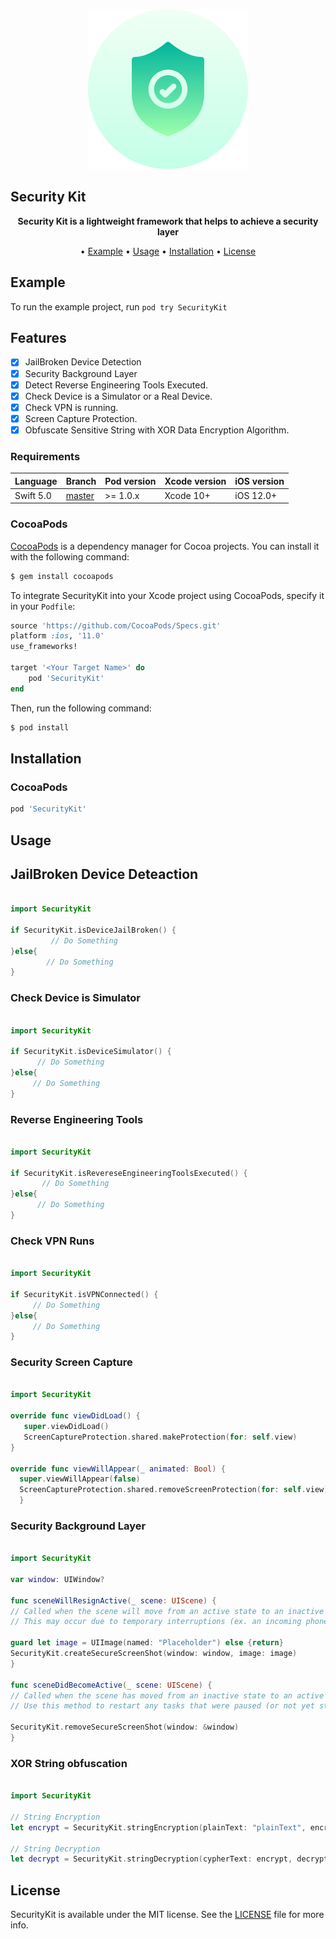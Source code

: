 <p align="center">
	<img src="https://raw.githubusercontent.com/mehrankmlf/SecurityKit/master/Resource/TopImage.png" alt="SecurityKit" width="256" height="256">
</p>

## Security Kit

<p align="center">
	<b>
	Security Kit is a lightweight framework that helps to achieve a security layer
	</b>
</p>

<p align="center">
  • <a href="#usage">Example</a>
  • <a href="#usage">Usage</a>
  • <a href="#installation">Installation</a>
  • <a href="#license">License</a>
</p>
		            
## Example

To run the example project, run `pod try SecurityKit`

## Features

- [x] JailBroken Device Detection
- [x] Security Background Layer
- [x] Detect Reverse Engineering Tools Executed.
- [x] Check Device is a Simulator or a Real Device.
- [x] Check VPN is running.
- [x] Screen Capture Protection.
- [x] Obfuscate Sensitive String with XOR Data Encryption Algorithm.

### Requirements

| Language  | Branch | Pod version | Xcode version | iOS version |
| --------- | ------ | ----------- | ------------- | ----------- |
| Swift 5.0 | [master](https://github.com/mehrankmlf/SecurityKit/tree/master) | >= 1.0.x | Xcode 10+ | iOS 12.0+ |

### CocoaPods

[CocoaPods](http://cocoapods.org) is a dependency manager for Cocoa projects. You can install it with the following command:
		      
```bash
$ gem install cocoapods
```

To integrate SecurityKit into your Xcode project using CocoaPods, specify it in your `Podfile`:

```ruby
source 'https://github.com/CocoaPods/Specs.git'
platform :ios, '11.0'
use_frameworks!

target '<Your Target Name>' do
    pod 'SecurityKit'
end
```

Then, run the following command:

```bash
$ pod install
```	
## Installation

### CocoaPods

```ruby
pod 'SecurityKit'
```
		      
## Usage

## JailBroken Device Deteaction

```swift

import SecurityKit

if SecurityKit.isDeviceJailBroken() {
         // Do Something
}else{
        // Do Something
}

```

### Check Device is Simulator

```swift

import SecurityKit

if SecurityKit.isDeviceSimulator() {
      // Do Something
}else{
     // Do Something
}

```

### Reverse Engineering Tools

```swift

import SecurityKit

if SecurityKit.isRevereseEngineeringToolsExecuted() {
       // Do Something
}else{
      // Do Something
}

```

### Check VPN Runs

```swift

import SecurityKit

if SecurityKit.isVPNConnected() {
     // Do Something
}else{
     // Do Something
}

```

### Security Screen Capture

```swift

import SecurityKit

override func viewDidLoad() {
   super.viewDidLoad()
   ScreenCaptureProtection.shared.makeProtection(for: self.view)
}

override func viewWillAppear(_ animated: Bool) {
  super.viewWillAppear(false)
  ScreenCaptureProtection.shared.removeScreenProtection(for: self.view)
  }

```

### Security Background Layer

```swift

import SecurityKit

var window: UIWindow?

func sceneWillResignActive(_ scene: UIScene) {
// Called when the scene will move from an active state to an inactive state.
// This may occur due to temporary interruptions (ex. an incoming phone call).

guard let image = UIImage(named: "Placeholder") else {return}
SecurityKit.createSecureScreenShot(window: window, image: image)
}
    
func sceneDidBecomeActive(_ scene: UIScene) {
// Called when the scene has moved from an inactive state to an active state.
// Use this method to restart any tasks that were paused (or not yet started) when the scene was inactive.

SecurityKit.removeSecureScreenShot(window: &window)
}

```

### XOR String obfuscation

```swift

import SecurityKit

// String Encryption
let encrypt = SecurityKit.stringEncryption(plainText: "plainText", encryptionKey: "key")

// String Decryption
let decrypt = SecurityKit.stringDecryption(cypherText: encrypt, decryptionKey: key)

```
## License

SecurityKit is available under the MIT license. See the [LICENSE](LICENSE) file for more info.
